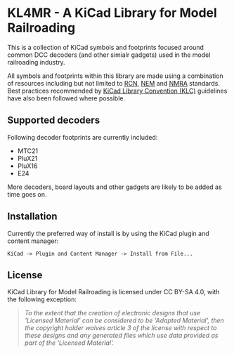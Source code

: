 # KL4MR - A KiCad Library for Model Railroading
This is a collection of KiCad symbols and footprints focused around common DCC decoders (and other simialr gadgets) used in the model railroading industry.

All symbols and footprints within this library are made using a combination of resources including but not limited to [RCN](https://www.railcommunity.org/), [NEM](https://www.morop.org/) and [NMRA](https://www.nmra.org/) standards. Best practices recommended by [KiCad Library Convention (KLC)](https://klc.kicad.org/) guidelines have also been followed where possible.

## Supported decoders

Following decoder footprints are currently included:

* MTC21
* PluX21
* PluX16
* E24

More decoders, board layouts and other gadgets are likely to be added as time goes on.

## Installation

Currently the preferred way of install is by using the KiCad plugin and content manager:

`KiCad -> Plugin and Content Manager -> Install from File...`

## License

KiCad Library for Model Railroading is licensed under CC BY-SA 4.0, with the following exception:

>_To the extent that the creation of electronic designs that use 'Licensed Material' can be considered to be 'Adapted Material', then the copyright holder waives article 3 of the license with respect to these designs and any generated files which use data provided as part of the 'Licensed Material'._
